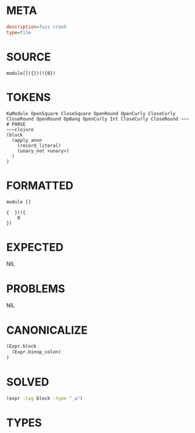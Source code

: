 # META
~~~ini
description=fuzz crash
type=file
~~~
# SOURCE
~~~roc
module[]({})(!{0})
~~~
# TOKENS
~~~text
KwModule OpenSquare CloseSquare OpenRound OpenCurly CloseCurly CloseRound OpenRound OpBang OpenCurly Int CloseCurly CloseRound ~~~
# PARSE
~~~clojure
(block
  (apply_anon
    (record_literal)
    (unary_not <unary>)
  )
)
~~~
# FORMATTED
~~~roc
module []

{  }(!{
	0
})
~~~
# EXPECTED
NIL
# PROBLEMS
NIL
# CANONICALIZE
~~~clojure
(Expr.block
  (Expr.binop_colon)
)
~~~
# SOLVED
~~~clojure
(expr :tag block :type "_a")
~~~
# TYPES
~~~roc
~~~
